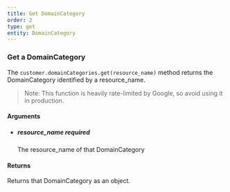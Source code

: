 ```yaml
---
title: Get DomainCategory 
order: 2
type: get
entity: DomainCategory 
---
```


### Get a DomainCategory 

The `customer.domainCategories.get(resource_name)` method returns the DomainCategory identified by a resource_name. 

> Note: This function is heavily rate-limited by Google, so avoid using it in production.


#### Arguments

- ##### resource_name *required*
    The resource_name of that DomainCategory


#### Returns

Returns that DomainCategory as an object.

